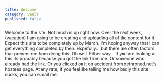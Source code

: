 ```yaml
---
title: Welcome
category: vault
published: false
---
```


Welcome to the site. Not much is up right now. Over the next week, (vacation)
I am going to be creating and uploading all of the content for it. Expect this
site to be completely up by March. I'm hoping anyway that I can get everything
completed by then. Hopefully... but there are often factors that prevent me
from doing this. Oh well. Either way... If you are looking at this its
probably because you got the link from me. Or someone who already had the
link. Or you clicked on it on accident from dethroned.net's hostees page. At
any rate, if you feel like telling me how badly this site sucks, you can
e.mail me.
